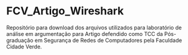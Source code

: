 # FCV_Artigo_Wireshark
Repositório para download dos arquivos utilizados para laboratório de análise em argumentação para Artigo defendido como TCC da Pós-graduação em Segurança de Redes de Computadores pela Faculdade Cidade Verde.
